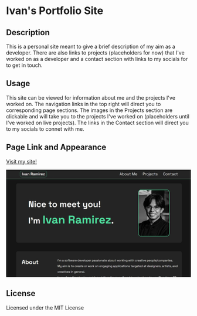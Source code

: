 # Ivan's Portfolio Site

## Description

 This is a personal site meant to give a brief description of my aim as a developer. There are also links to projects (placeholders for now) that I've worked on as a developer and a contact section with links to my socials for to get in touch.

 ## Usage

 This site can be viewed for information about me and the projects I've worked on. The navigation links in the top right will direct you to corresponding page sections. The images in the Projects section are clickable and will take you to the projects I've worked on (placeholders until I've worked on live projects). The links in the Contact section will direct you to my socials to connet with me.

 ## Page Link and Appearance

 [Visit my site!](https://navidliwa.github.io/portfolio-site/)

 ![site screenshot](./assets/site-screenshot.jpg)

 ## License

 Licensed under the MIT License

